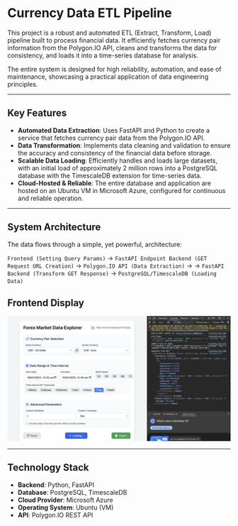 

# Currency Data ETL Pipeline

This project is a robust and automated ETL (Extract, Transform, Load) pipeline built to process financial data. It efficiently fetches currency pair information from the Polygon.IO API, cleans and transforms the data for consistency, and loads it into a time-series database for analysis.

The entire system is designed for high reliability, automation, and ease of maintenance, showcasing a practical application of data engineering principles.

---

## Key Features

* **Automated Data Extraction**: Uses FastAPI and Python to create a service that fetches currency pair data from the Polygon.IO API.
* **Data Transformation**: Implements data cleaning and validation to ensure the accuracy and consistency of the financial data before storage.
* **Scalable Data Loading**: Efficiently handles and loads large datasets, with an initial load of approximately 2 million rows into a PostgreSQL database with the TimescaleDB extension for time-series data.
* **Cloud-Hosted & Reliable**: The entire database and application are hosted on an Ubuntu VM in Microsoft Azure, configured for continuous and reliable operation.

---

## System Architecture

The data flows through a simple, yet powerful, architecture:

`Frontend (Setting Query Params)` -> `FastAPI Endpoint Backend (GET Request URL Creation)` -> `Polygon.IO API (Data Extraction)`  -> -> `FastAPI Backend (Transform GET Response)` -> `PostgreSQL/TimescaleDB (Loading Data)`

## Frontend Display
![Frontend Display Screenshot](frontend.png)

---

## Technology Stack

* **Backend**: Python, FastAPI
* **Database**: PostgreSQL, TimescaleDB
* **Cloud Provider**: Microsoft Azure
* **Operating System**: Ubuntu (VM)
* **API**: Polygon.IO REST API

